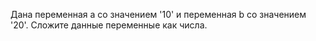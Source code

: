 Дана переменная a со значением '10' и переменная b со значением '20'. Сложите данные переменные как числа.